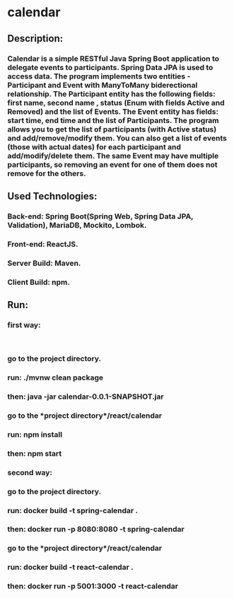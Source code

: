 # calendar
<h2>Description:</h2>
  <h3>Calendar is a simple RESTful Java Spring Boot application to delegate events to participants.
Spring Data JPA is used to access data. The program implements two entities - Participant and Event with ManyToMany biderectional relationship.
The Participant entity has the following fields: first name, second name , status (Enum with fields Active and Removed) and the list of Events.
The Event entity has fields: start time, end time and the list of Participants.
The program allows you to get the list of participants (with Active status) and add/remove/modify them.
You can also get a list of events (those with actual dates) for each participant and add/modify/delete them.
The same Event may have multiple participants, so removing an event for one of them does not remove for the others.
</h3>
<h2>Used Technologies:</h2>
 <h3>Back-end: Spring Boot(Spring Web, Spring Data JPA, Validation), MariaDB, Mockito, Lombok.</h3>
 <h3>Front-end: ReactJS.</h3>
 <h3>Server Build: Maven.</h3>
 <h3>Client Build: npm.</h3>
<h2>Run:</h2> 
  <h3>first way:</h3>
  <br/>
    <h3>go to the project directory.</h3>
    <h3>run: ./mvnw clean package</h3>
    <h3>then: java -jar calendar-0.0.1-SNAPSHOT.jar </h3>
    <h3>go to the *project directory*/react/calendar</h3>
    <h3>run: npm install</h3>
    <h3>then: npm start</h3>
  <h3>second way:</h3>
    <h3>go to the project directory.</h3>
    <h3>run: docker build -t spring-calendar .</h3>
    <h3>then: docker run  -p 8080:8080 -t spring-calendar</h3>
    <h3>go to the *project directory*/react/calendar</h3>
    <h3>run: docker build -t react-calendar .</h3>
    <h3>then: docker run -p 5001:3000 -t react-calendar</h3>
